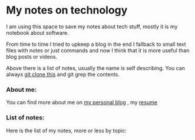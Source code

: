 # My notes on technology

I am using this space to save my notes about tech stuff, mostly it is my notebook about software. 

From time to time I tried to upkeep a blog in the end I fallback to small text files with notes or just commands and now I think that it is more useful than blog posts or videos. 

Above there is a list of notes, usually the name is self describing. You can always [git clone this](https://github.com/fredericorecsky/fredericorecsky.github.io.git) and git grep the contents.

### About me:

You can find more about me on [my personal blog](https://frederico.me) , my [resume](resume.html)

### List of notes:

Here is the list of my notes, more or less by topic:





